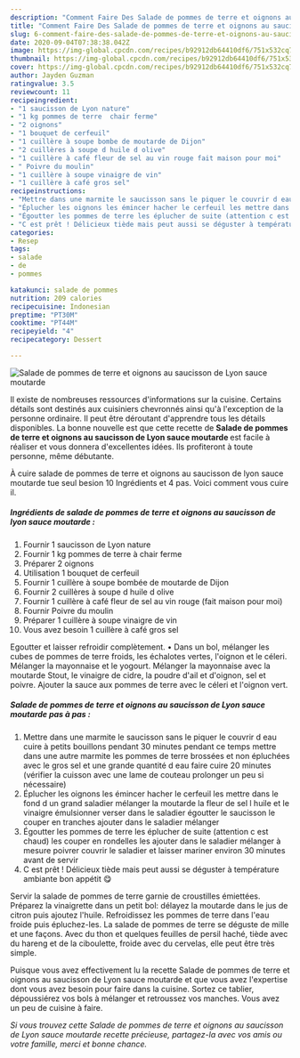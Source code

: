 ```yaml
---
description: "Comment Faire Des Salade de pommes de terre et oignons au saucisson de Lyon sauce moutarde"
title: "Comment Faire Des Salade de pommes de terre et oignons au saucisson de Lyon sauce moutarde"
slug: 6-comment-faire-des-salade-de-pommes-de-terre-et-oignons-au-saucisson-de-lyon-sauce-moutarde
date: 2020-09-04T07:38:38.042Z
image: https://img-global.cpcdn.com/recipes/b92912db64410df6/751x532cq70/salade-de-pommes-de-terre-et-oignons-au-saucisson-de-lyon-sauce-moutarde-photo-principale-de-la-recette.jpg
thumbnail: https://img-global.cpcdn.com/recipes/b92912db64410df6/751x532cq70/salade-de-pommes-de-terre-et-oignons-au-saucisson-de-lyon-sauce-moutarde-photo-principale-de-la-recette.jpg
cover: https://img-global.cpcdn.com/recipes/b92912db64410df6/751x532cq70/salade-de-pommes-de-terre-et-oignons-au-saucisson-de-lyon-sauce-moutarde-photo-principale-de-la-recette.jpg
author: Jayden Guzman
ratingvalue: 3.5
reviewcount: 11
recipeingredient:
- "1 saucisson de Lyon nature"
- "1 kg pommes de terre  chair ferme"
- "2 oignons"
- "1 bouquet de cerfeuil"
- "1 cuillère à soupe bombe de moutarde de Dijon"
- "2 cuillères à soupe d huile d olive"
- "1 cuillère à café fleur de sel au vin rouge fait maison pour moi"
- " Poivre du moulin"
- "1 cuillère à soupe vinaigre de vin"
- "1 cuillère à café gros sel"
recipeinstructions:
- "Mettre dans une marmite le saucisson sans le piquer le couvrir d eau cuire à petits bouillons pendant 30 minutes pendant ce temps mettre dans une autre marmite les pommes de terre brossées et non épluchées avec le gros sel et une grande quantité d eau faire cuire 20 minutes (vérifier la cuisson avec une lame de couteau prolonger un peu si nécessaire)"
- "Éplucher les oignons les émincer hacher le cerfeuil les mettre dans le fond d un grand saladier mélanger la moutarde la fleur de sel l huile et le vinaigre émulsionner verser dans le saladier égoutter le saucisson le couper en tranches ajouter dans le saladier mélanger"
- "Égoutter les pommes de terre les éplucher de suite (attention c est chaud) les couper en rondelles les ajouter dans le saladier mélanger à mesure poivrer couvrir le saladier et laisser mariner environ 30 minutes avant de servir"
- "C est prêt ! Délicieux tiède mais peut aussi se déguster à température ambiante bon appétit 😋"
categories:
- Resep
tags:
- salade
- de
- pommes

katakunci: salade de pommes 
nutrition: 209 calories
recipecuisine: Indonesian
preptime: "PT30M"
cooktime: "PT44M"
recipeyield: "4"
recipecategory: Dessert

---
```



![Salade de pommes de terre et oignons au saucisson de Lyon sauce moutarde](https://img-global.cpcdn.com/recipes/b92912db64410df6/751x532cq70/salade-de-pommes-de-terre-et-oignons-au-saucisson-de-lyon-sauce-moutarde-photo-principale-de-la-recette.jpg)

Il existe de nombreuses ressources d'informations sur la cuisine. Certains détails sont destinés aux cuisiniers chevronnés ainsi qu'à l'exception de la personne ordinaire. Il peut être déroutant d'apprendre tous les détails disponibles. La bonne nouvelle est que cette recette de <strong> Salade de pommes de terre et oignons au saucisson de Lyon sauce moutarde </strong> est facile à réaliser et vous donnera d'excellentes idées. Ils profiteront à toute personne, même débutante.

<!--inarticleads1-->

À cuire salade de pommes de terre et oignons au saucisson de lyon sauce moutarde tue seul besion 10 Ingrédients et 4 pas. Voici comment vous cuire il.

##### Ingrédients de salade de pommes de terre et oignons au saucisson de lyon sauce moutarde :

1. Fournir 1 saucisson de Lyon nature
1. Fournir 1 kg pommes de terre à chair ferme
1. Préparer 2 oignons
1. Utilisation 1 bouquet de cerfeuil
1. Fournir 1 cuillère à soupe bombée de moutarde de Dijon
1. Fournir 2 cuillères à soupe d huile d olive
1. Fournir 1 cuillère à café fleur de sel au vin rouge (fait maison pour moi)
1. Fournir  Poivre du moulin
1. Préparer 1 cuillère à soupe vinaigre de vin
1. Vous avez besoin 1 cuillère à café gros sel


Egoutter et laisser refroidir complètement. • Dans un bol, mélanger les cubes de pommes de terre froids, les échalotes vertes, l&#39;oignon et le céleri. Mélanger la mayonnaise et le yogourt. Mélanger la mayonnaise avec la moutarde Stout, le vinaigre de cidre, la poudre d&#39;ail et d&#39;oignon, sel et poivre. Ajouter la sauce aux pommes de terre avec le céleri et l&#39;oignon vert. 

<!--inarticleads2-->

##### Salade de pommes de terre et oignons au saucisson de Lyon sauce moutarde pas à pas :

1. Mettre dans une marmite le saucisson sans le piquer le couvrir d eau cuire à petits bouillons pendant 30 minutes pendant ce temps mettre dans une autre marmite les pommes de terre brossées et non épluchées avec le gros sel et une grande quantité d eau faire cuire 20 minutes (vérifier la cuisson avec une lame de couteau prolonger un peu si nécessaire)
1. Éplucher les oignons les émincer hacher le cerfeuil les mettre dans le fond d un grand saladier mélanger la moutarde la fleur de sel l huile et le vinaigre émulsionner verser dans le saladier égoutter le saucisson le couper en tranches ajouter dans le saladier mélanger
1. Égoutter les pommes de terre les éplucher de suite (attention c est chaud) les couper en rondelles les ajouter dans le saladier mélanger à mesure poivrer couvrir le saladier et laisser mariner environ 30 minutes avant de servir
1. C est prêt ! Délicieux tiède mais peut aussi se déguster à température ambiante bon appétit 😋


Servir la salade de pommes de terre garnie de croustilles émiettées. Préparez la vinaigrette dans un petit bol: délayez la moutarde dans le jus de citron puis ajoutez l&#39;huile. Refroidissez les pommes de terre dans l&#39;eau froide puis épluchez-les. La salade de pommes de terre se déguste de mille et une façons. Avec du thon et quelques feuilles de persil haché, tiède avec du hareng et de la ciboulette, froide avec du cervelas, elle peut être très simple. 

<!--inarticleads1-->

<p>
Puisque vous avez effectivement lu la recette Salade de pommes de terre et oignons au saucisson de Lyon sauce moutarde et que vous avez l'expertise dont vous avez besoin pour faire dans la cuisine. Sortez ce tablier, dépoussiérez vos bols à mélanger et retroussez vos manches. Vous avez un peu de cuisine à faire.
</p>

<p>
<i>Si vous trouvez cette Salade de pommes de terre et oignons au saucisson de Lyon sauce moutarde recette précieuse, partagez-la avec vos amis ou votre famille, merci et bonne chance.</i>
</p>
